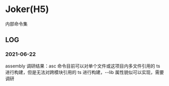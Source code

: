 # Joker(H5)

内部命令集

## LOG

### 2021-06-22

assembly 调研结果：asc 命令目前可以对单个文件或这项目内多文件引用的 ts 进行构建，但是无法对跨模块引用的 ts 进行构建，--lib 属性貌似可以实现，需要调研
